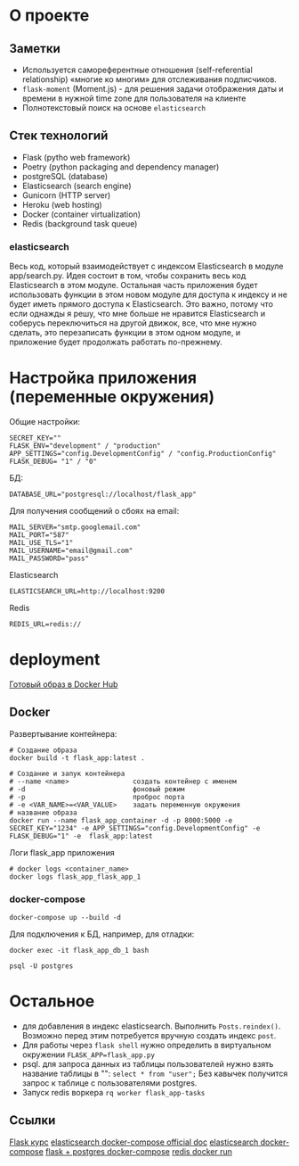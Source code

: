 # О проекте
## Заметки
- Используется самореферентные отношения (self-referential relationship) «многие ко многим» для отслеживания подписчиков.
- `flask-moment` (Moment.js) - для решения задачи отображения даты и времени в нужной time zone для пользователя на клиенте
- Полнотекстовый поиск на основе `elasticsearch`

## Стек технологий
- Flask (pytho web framework)
- Poetry (python packaging and dependency manager)
- postgreSQL (database)
- Elasticsearch (search engine)
- Gunicorn (HTTP server)
- Heroku (web hosting)
- Docker (container virtualization)
- Redis (background task queue)

### elasticsearch
Весь код, который взаимодействует с индексом Elasticsearch в модуле app/search.py.
Идея состоит в том, чтобы сохранить весь код Elasticsearch в этом модуле. Остальная часть приложения будет использовать функции в этом новом модуле для доступа к индексу и не будет иметь прямого доступа к Elasticsearch. Это важно, потому что если однажды я решу, что мне больше не нравится Elasticsearch и соберусь переключиться на другой движок, все, что мне нужно сделать, это перезаписать функции в этом одном модуле, и приложение будет продолжать работать по-прежнему.

# Настройка приложения (переменные окружения)
Общие настройки:
```
SECRET_KEY=""
FLASK_ENV="development" / "production"
APP_SETTINGS="config.DevelopmentConfig" / "config.ProductionConfig"
FLASK_DEBUG= "1" / "0"
```

БД:
```
DATABASE_URL="postgresql://localhost/flask_app"
```

Для получения сообщений о сбоях на email:
```
MAIL_SERVER="smtp.googlemail.com"
MAIL_PORT="587"
MAIL_USE_TLS="1"
MAIL_USERNAME="email@gmail.com"
MAIL_PASSWORD="pass"
```

Elasticsearch
```
ELASTICSEARCH_URL=http://localhost:9200
```

Redis
```
REDIS_URL=redis://
```

# deployment
[Готовый образ в Docker Hub](https://hub.docker.com/repository/docker/kuznetsov1024/flask_app)

## Docker
Развертывание контейнера:   
```
# Создание образа
docker build -t flask_app:latest .

# Создание и запук контейнера
# --name <name>                создать контейнер с именем
# -d                           фоновый режим
# -p                           проброс порта
# -e <VAR_NAME>=<VAR_VALUE>    задать переменную окружения
# название образа
docker run --name flask_app_container -d -p 8000:5000 -e SECRET_KEY="1234" -e APP_SETTINGS="config.DevelopmentConfig" -e FLASK_DEBUG="1" -e  flask_app:latest
```
Логи flask_app приложения
```
# docker logs <container_name>
docker logs flask_app_flask_app_1
```

### docker-compose
```
docker-compose up --build -d
```
Для подключения к БД, например, для отладки:
```
docker exec -it flask_app_db_1 bash

psql -U postgres
```

# Остальное
- для добавления в индекс elasticsearch. Выполнить `Posts.reindex()`. Возможно перед этим потребуется вручную создать индекс `post`.
- Для работы через `flask shell` нужно определить в виртуальном окружении `FLASK_APP=flask_app.py`
- psql. для запроса данных из таблицы пользователей нужно взять название таблицы в "": `select * from "user";`
Без кавычек получится запрос к таблице с пользователями postgres.
- Запуск redis воркера `rq worker flask_app-tasks`
## Cсылки
[Flask курс](https://habr.com/ru/post/346306/)
[elasticsearch docker-compose official doc](https://www.elastic.co/guide/en/elasticsearch/reference/current/docker.html)
[elasticsearch docker-compose](https://levelup.gitconnected.com/docker-compose-made-easy-with-elasticsearch-and-kibana-4cb4110a80dd)
[flask + postgres docker-compose](https://levelup.gitconnected.com/dockerizing-a-flask-application-with-a-postgres-database-b5e5bfc24848)
[redis docker run](https://redis.io/docs/stack/get-started/install/docker/)
